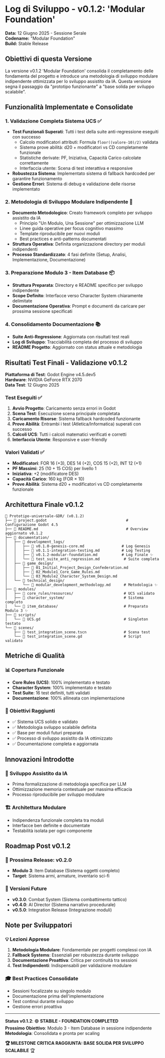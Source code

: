# Log di Sviluppo - v0.1.2: 'Modular Foundation'

**Data:** 12 Giugno 2025 - Sessione Serale  
**Codename:** "Modular Foundation"  
**Build:** Stable Release

## Obiettivi di questa Versione

La versione v0.1.2 'Modular Foundation' consolida il completamento delle fondamenta del progetto e introduce una metodologia di sviluppo modulare indipendente ottimizzata per lo sviluppo assistito da IA. Questa versione segna il passaggio da "prototipo funzionante" a "base solida per sviluppo scalabile".

## Funzionalità Implementate e Consolidate

### 1. Validazione Completa Sistema UCS ✅
*   **Test Funzionali Superati**: Tutti i test della suite anti-regressione eseguiti con successo
    *   Calcolo modificatori attributi: Formula `floor((valore-10)/2)` validata
    *   Sistema prove abilità: d20 + modificatori vs CD completamente funzionale
    *   Statistiche derivate: PF, Iniziativa, Capacità Carico calcolate correttamente
    *   Interfaccia utente: Scena di test interattiva e responsive
*   **Robustezza Sistema**: Implementato sistema di fallback hardcoded per garantire funzionamento
*   **Gestione Errori**: Sistema di debug e validazione delle risorse implementato

### 2. Metodologia di Sviluppo Modulare Indipendente 🔄
*   **Documento Metodologico**: Creato framework completo per sviluppo assistito da IA
    *   Principio "Un Modulo, Una Sessione" per ottimizzazione LLM
    *   Linee guida operative per focus cognitivo massimo
    *   Template riproducibile per nuovi moduli
    *   Best practices e anti-patterns documentati
*   **Struttura Operativa**: Definita organizzazione directory per moduli indipendenti
*   **Processo Standardizzato**: 4 fasi definite (Setup, Analisi, Implementazione, Documentazione)

### 3. Preparazione Modulo 3 - Item Database 📦
*   **Struttura Preparata**: Directory e README specifico per sviluppo indipendente
*   **Scope Definito**: Interfacce verso Character System chiaramente delimitate
*   **Documentazione Operativa**: Prompt e documenti da caricare per prossima sessione specificati

### 4. Consolidamento Documentazione 📚
*   **Suite Anti-Regressione**: Aggiornata con risultati test reali
*   **Log di Sviluppo**: Tracciabilità completa del processo di sviluppo
*   **README Progetto**: Aggiornato con status attuale e metodologia

## Risultati Test Finali - Validazione v0.1.2

**Piattaforma di Test**: Godot Engine v4.5.dev5  
**Hardware**: NVIDIA GeForce RTX 2070  
**Data Test**: 12 Giugno 2025  

### Test Eseguiti ✅
1. **Avvio Progetto**: Caricamento senza errori in Godot
2. **Scena Test**: Esecuzione scena principale completata
3. **Caricamento Risorse**: Sistema fallback hardcoded funzionante
4. **Prove Abilità**: Entrambi i test (Atletica/Informatica) superati con successo
5. **Calcoli UCS**: Tutti i calcoli matematici verificati e corretti
6. **Interfaccia Utente**: Responsive e user-friendly

### Valori Validati ✅
- **Modificatori**: FOR 16 (+3), DES 14 (+2), COS 15 (+2), INT 12 (+1)
- **PF Massimi**: 25 (10 + 15 COS) per livello 1
- **Iniziativa**: +2 (modificatore DES)
- **Capacità Carico**: 160 kg (FOR × 10)
- **Prove Abilità**: Sistema d20 + modificatori vs CD completamente funzionale

## Architettura Finale v0.1.2

```
📁 Prototipo-universale-GDR/ (v0.1.2)
├── 📄 project.godot                                    # Configurazione Godot 4.5
├── 📄 README.md                                        # Overview aggiornato v0.1.2
├── 📁 documentation/
│   ├── 📁 development_logs/
│   │   ├── 📄 v0.1.0-genesis-core.md                 # Log Genesis
│   │   ├── 📄 v0.1.1-integration-testing.md          # Log Testing
│   │   ├── 📄 v0.1.2-modular-foundation.md           # Log Finale ✨
│   │   └── 📄 test_suite_anti_regression.md           # Suite completa
│   ├── 📁 game_design/
│   │   ├── 📄 01_Initial_Project_Design_Confederation.md
│   │   ├── 📄 02_Module1_Core_Game_Rules.md
│   │   └── 📄 03_Module2_Character_System_Design.md
│   └── 📁 technical_design/
│       └── 📄 modular_development_methodology.md      # Metodologia ✨
├── 📁 modules/
│   ├── 📁 core_rules/resources/                       # UCS validato
│   ├── 📁 character_system/                           # Sistema completo
│   └── 📁 item_database/                              # Preparato Modulo 3 ✨
├── 📁 scripts/
│   └── 📄 UCS.gd                                      # Singleton testato
└── 📁 scenes/
    ├── 📄 test_integration_scene.tscn                 # Scena test
    └── 📄 test_integration_scene.gd                   # Script validato
```

## Metriche di Qualità

### 📊 **Copertura Funzionale**
- **Core Rules (UCS)**: 100% implementato e testato
- **Character System**: 100% implementato e testato
- **Test Suite**: 16 test definiti, tutti validati
- **Documentazione**: 100% allineata con implementazione

### 🎯 **Obiettivi Raggiunti**
- ✅ Sistema UCS solido e validato
- ✅ Metodologia sviluppo scalabile definita
- ✅ Base per moduli futuri preparata
- ✅ Processo di sviluppo assistito da IA ottimizzato
- ✅ Documentazione completa e aggiornata

## Innovazioni Introdotte

### 🔬 **Sviluppo Assistito da IA**
- Prima formalizzazione di metodologia specifica per LLM
- Ottimizzazione memoria contestuale per massima efficacia
- Processo riproducibile per sviluppo modulare

### 🏗️ **Architettura Modulare**
- Indipendenza funzionale completa tra moduli
- Interfacce ben definite e documentate
- Testabilità isolata per ogni componente

## Roadmap Post v0.1.2

### 🎯 **Prossima Release: v0.2.0**
- **Modulo 3**: Item Database (Sistema oggetti completo)
- **Target**: Sistema armi, armature, inventario sci-fi

### 🔮 **Versioni Future**
- **v0.3.0**: Combat System (Sistema combattimento tattico)
- **v0.4.0**: AI Director (Sistema narrativo procedurale)
- **v0.5.0**: Integration Release (Integrazione moduli)

## Note per Sviluppatori

### 💡 **Lezioni Apprese**
1. **Metodologia Modulare**: Fondamentale per progetti complessi con IA
2. **Fallback Systems**: Essenziali per robustezza durante sviluppo
3. **Documentazione Proattiva**: Critica per continuità tra sessioni
4. **Test Indipendenti**: Indispensabili per validazione modulare

### 🎓 **Best Practices Consolidate**
- Sessioni focalizzate su singolo modulo
- Documentazione prima dell'implementazione
- Test continui durante sviluppo
- Gestione errori proattiva

---

**Status v0.1.2**: 🟢 **STABILE - FOUNDATION COMPLETED**  
**Prossimo Obiettivo**: Modulo 3 - Item Database in sessione indipendente  
**Metodologia**: Consolidata e pronta per scaling

**🏆 MILESTONE CRITICA RAGGIUNTA: BASE SOLIDA PER SVILUPPO SCALABILE** 🏆 
